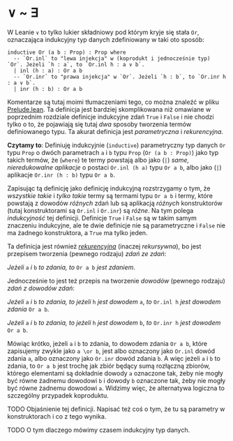 # ∨ ~ ∃
W Leanie `∨` to tylko lukier składniowy pod którym kryje się stała `Or`, oznaczająca indukcyjny typ
danych zdefiniowany w taki oto sposób:

```lean
inductive Or (a b : Prop) : Prop where
  -- `Or.inl` to "lewa injekcja" w (koprodukt i jednocześnie typ) `Or`. Jeżeli `h : a`, to `Or.inl h : a ∨ b`.
  | inl (h : a) : Or a b
  -- `Or.inr` to "prawa injekcja" w `Or`. Jeżeli `h : b`, to `Or.inr h : a ∨ b`.
  | inr (h : b) : Or a b
```

Komentarze są tutaj moimi tłumaczeniami tego, co można znaleźć w pliku
[Prelude.lean](https://github.com/leanprover/lean4/blob/master/src/Init/Prelude.lean). Ta definicja
jest bardziej skomplikowana niż omawiane w poprzednim rozdziale definicje indukcyjne zdań `True` i
`False` i nie chodzi tylko o to, że pojawiają się tutaj *dwa* sposoby tworzenia termów definiowanego
typu. Ta akurat definicja jest *parametryczna* i *rekurencyjna*.

**Czytamy to**: Definiuję indukcyjnie (`inductive`) parametryczny typ danych `Or` typu `Prop` o
dwóch parametrach `a` i `b` typu `Prop` (`Or (a b : Prop)`) jako typ takich termów, że (`where`) te
termy powstają albo jako (`|`) *same, nieredukowalne aplikacje* o postaci `Or.inl (h a)` typu `Or a
b`, albo jako (`|`) aplikacje `Or.inr (h : b)` typu `Or a b`. 

Zapisując tą definicję jako definicję indukcyjną rozstrzygamy o tym, że *wszystkie takie* i *tylko
takie* termy są termami typu `Or a b` i termy, które powstają z dowodów *różnych* zdań lub są
aplikacją *różnych* konstruktorów (tutaj konstruktorami są `Or.inl` i `Or.inr`) są *różne*. Na tym
polega *indukcyjność* tej definicji. Definicje `True` i `False` są w takim samym znaczeniu
indukcyjne, ale te dwie definicje nie są parametryczne i `False` nie ma żadnego konstruktora, a
`True` ma tylko jeden.

Ta definicja jest również [*rekurencyjna*](https://en.wikipedia.org/wiki/Recursive_definition)
(inaczej *rekursywna*), bo jest przepisem tworzenia (pewnego rodzaju) *zdań ze zdań*:

*Jeżeli* `a` *i* `b` *to zdania, to* `Or a b` *jest zdaniem*.

Jednocześnie to jest też przepis na tworzenie *dowodów* (pewnego rodzaju) *zdań z dowodów zdań*:

*Jeżeli* `a` *i* `b` *to zdania, to jeżeli* `h` *jest dowodem* `a`, *to* `Or.inl h` *jest dowodem
zdania* `Or a b`.

*Jeżeli* `a` *i* `b` *to zdania, to jeżeli* `h` *jest dowodem* `b`, *to* `Or.inr h` *jest dowodem*
`Or a b`.

Mówiąc krótko, jeżeli `a` i `b` to zdania, to dowodem zdania `Or a b`, które zapisujemy zwykle jako
`a \or b`, jest albo oznaczony jako `Or.inl` dowód zdania `a`, albo oznaczony jako `Or.inr` dowód
zdania `b`. A więc jeżeli `a` i `b` to zdania, to `Or a b` jest trochę jak zbiór będący sumą
rozłączną zbiorów, którego elementami są dokładnie dowody `a` oznaczone tak, żeby nie mogły być
równe żadnemu dowodowi `b` i dowody `b` oznaczone tak, żeby nie mogły być równe żadnemu dowodowi
`a`. Widzimy więc, że alternatywa logiczna to szczególny przypadek koproduktu.


TODO Objaśnienie tej definicji. Napisać też coś o tym, że tu są parametry w konstruktorach i co z
tego wynika.

TODO O tym dlaczego mówimy czasem indukcyjny typ danych.

